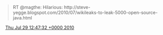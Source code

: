 > RT @magthe: Hilarious: http://steve\-yegge\.blogspot\.com/2010/07/wikileaks\-to\-leak\-5000\-open\-source\-java\.html

<img src="../../media/tweet.ico" width="12" /> [Thu Jul 29 12:47:32 +0000 2010](https://twitter.com/DromerDenker/status/19822978152)